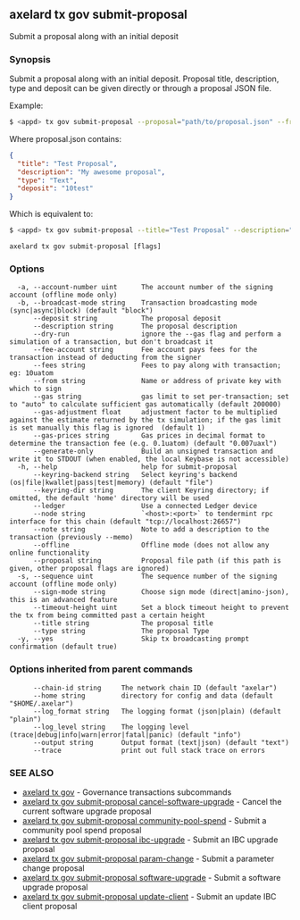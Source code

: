 ## axelard tx gov submit-proposal

Submit a proposal along with an initial deposit

### Synopsis

Submit a proposal along with an initial deposit.
Proposal title, description, type and deposit can be given directly or through a proposal JSON file.

Example:

```bash
$ <appd> tx gov submit-proposal --proposal="path/to/proposal.json" --from mykey
```

Where proposal.json contains:

```json
{
  "title": "Test Proposal",
  "description": "My awesome proposal",
  "type": "Text",
  "deposit": "10test"
}
```

Which is equivalent to:

```bash
$ <appd> tx gov submit-proposal --title="Test Proposal" --description="My awesome proposal" --type="Text" --deposit="10test" --from mykey
```

```
axelard tx gov submit-proposal [flags]
```

### Options

```
  -a, --account-number uint      The account number of the signing account (offline mode only)
  -b, --broadcast-mode string    Transaction broadcasting mode (sync|async|block) (default "block")
      --deposit string           The proposal deposit
      --description string       The proposal description
      --dry-run                  ignore the --gas flag and perform a simulation of a transaction, but don't broadcast it
      --fee-account string       Fee account pays fees for the transaction instead of deducting from the signer
      --fees string              Fees to pay along with transaction; eg: 10uatom
      --from string              Name or address of private key with which to sign
      --gas string               gas limit to set per-transaction; set to "auto" to calculate sufficient gas automatically (default 200000)
      --gas-adjustment float     adjustment factor to be multiplied against the estimate returned by the tx simulation; if the gas limit is set manually this flag is ignored  (default 1)
      --gas-prices string        Gas prices in decimal format to determine the transaction fee (e.g. 0.1uatom) (default "0.007uaxl")
      --generate-only            Build an unsigned transaction and write it to STDOUT (when enabled, the local Keybase is not accessible)
  -h, --help                     help for submit-proposal
      --keyring-backend string   Select keyring's backend (os|file|kwallet|pass|test|memory) (default "file")
      --keyring-dir string       The client Keyring directory; if omitted, the default 'home' directory will be used
      --ledger                   Use a connected Ledger device
      --node string              `<host>:<port>` to tendermint rpc interface for this chain (default "tcp://localhost:26657")
      --note string              Note to add a description to the transaction (previously --memo)
      --offline                  Offline mode (does not allow any online functionality
      --proposal string          Proposal file path (if this path is given, other proposal flags are ignored)
  -s, --sequence uint            The sequence number of the signing account (offline mode only)
      --sign-mode string         Choose sign mode (direct|amino-json), this is an advanced feature
      --timeout-height uint      Set a block timeout height to prevent the tx from being committed past a certain height
      --title string             The proposal title
      --type string              The proposal Type
  -y, --yes                      Skip tx broadcasting prompt confirmation (default true)
```

### Options inherited from parent commands

```
      --chain-id string     The network chain ID (default "axelar")
      --home string         directory for config and data (default "$HOME/.axelar")
      --log_format string   The logging format (json|plain) (default "plain")
      --log_level string    The logging level (trace|debug|info|warn|error|fatal|panic) (default "info")
      --output string       Output format (text|json) (default "text")
      --trace               print out full stack trace on errors
```

### SEE ALSO

- [axelard tx gov](/cli-docs/v0_31_1/axelard_tx_gov) - Governance transactions subcommands
- [axelard tx gov submit-proposal cancel-software-upgrade](/cli-docs/v0_31_1/axelard_tx_gov_submit-proposal_cancel-software-upgrade) - Cancel the current software upgrade proposal
- [axelard tx gov submit-proposal community-pool-spend](/cli-docs/v0_31_1/axelard_tx_gov_submit-proposal_community-pool-spend) - Submit a community pool spend proposal
- [axelard tx gov submit-proposal ibc-upgrade](/cli-docs/v0_31_1/axelard_tx_gov_submit-proposal_ibc-upgrade) - Submit an IBC upgrade proposal
- [axelard tx gov submit-proposal param-change](/cli-docs/v0_31_1/axelard_tx_gov_submit-proposal_param-change) - Submit a parameter change proposal
- [axelard tx gov submit-proposal software-upgrade](/cli-docs/v0_31_1/axelard_tx_gov_submit-proposal_software-upgrade) - Submit a software upgrade proposal
- [axelard tx gov submit-proposal update-client](/cli-docs/v0_31_1/axelard_tx_gov_submit-proposal_update-client) - Submit an update IBC client proposal
